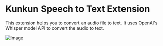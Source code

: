 # Kunkun Speech to Text Extension

This extension helps you to convert an audio file to text.
It uses OpenAI's Whisper model API to convert the audio to text.

![Image](https://i.imgur.com/wWIM2nA.png)
